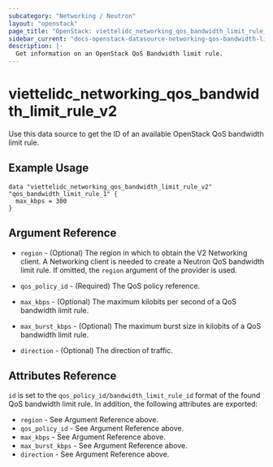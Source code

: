```yaml
---
subcategory: "Networking / Neutron"
layout: "openstack"
page_title: "OpenStack: viettelidc_networking_qos_bandwidth_limit_rule_v2"
sidebar_current: "docs-openstack-datasource-networking-qos-bandwidth-limit-rule-v2"
description: |-
  Get information on an OpenStack QoS Bandwidth limit rule.
---
```


# viettelidc\_networking\_qos\_bandwidth\_limit\_rule\_v2

Use this data source to get the ID of an available OpenStack QoS bandwidth limit rule.

## Example Usage

```hcl
data "viettelidc_networking_qos_bandwidth_limit_rule_v2" "qos_bandwidth_limit_rule_1" {
  max_kbps = 300
}
```

## Argument Reference

* `region` - (Optional) The region in which to obtain the V2 Networking client.
    A Networking client is needed to create a Neutron QoS bandwidth limit rule. If omitted, the
    `region` argument of the provider is used.
    
* `qos_policy_id` - (Required) The QoS policy reference.
   
* `max_kbps` - (Optional) The maximum kilobits per second of a QoS bandwidth limit rule.

* `max_burst_kbps` - (Optional) The maximum burst size in kilobits of a QoS bandwidth limit rule.
   
* `direction` - (Optional) The direction of traffic.


## Attributes Reference

`id` is set to the `qos_policy_id/bandwidth_limit_rule_id` format of the found QoS bandwidth limit rule.
In addition, the following attributes are exported:

* `region` - See Argument Reference above.
* `qos_policy_id` - See Argument Reference above.
* `max_kbps` - See Argument Reference above.
* `max_burst_kbps` - See Argument Reference above.
* `direction` - See Argument Reference above.
